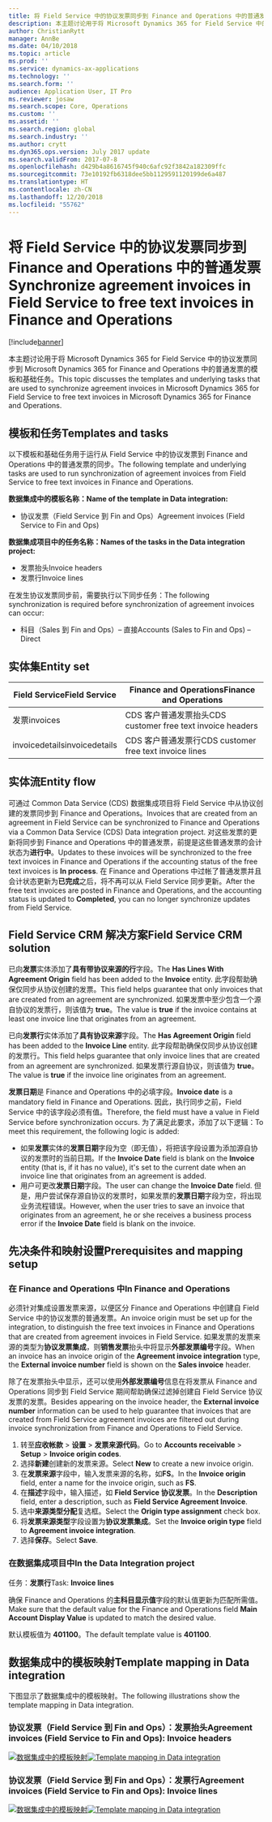 ```yaml
---
title: 将 Field Service 中的协议发票同步到 Finance and Operations 中的普通发票
description: 本主题讨论用于将 Microsoft Dynamics 365 for Field Service 中的协议发票同步到 Microsoft Dynamics 365 for Finance and Operations 中的普通发票的模板和基础任务。
author: ChristianRytt
manager: AnnBe
ms.date: 04/10/2018
ms.topic: article
ms.prod: ''
ms.service: dynamics-ax-applications
ms.technology: ''
ms.search.form: ''
audience: Application User, IT Pro
ms.reviewer: josaw
ms.search.scope: Core, Operations
ms.custom: ''
ms.assetid: ''
ms.search.region: global
ms.search.industry: ''
ms.author: crytt
ms.dyn365.ops.version: July 2017 update
ms.search.validFrom: 2017-07-8
ms.openlocfilehash: d429b4a8616745f940c6afc92f3842a182309ffc
ms.sourcegitcommit: 73e10192fb6318dee5bb1129591120199de6a487
ms.translationtype: HT
ms.contentlocale: zh-CN
ms.lasthandoff: 12/20/2018
ms.locfileid: "55762"
---
```

# <a name="synchronize-agreement-invoices-in-field-service-to-free-text-invoices-in-finance-and-operations"></a><span data-ttu-id="69050-103">将 Field Service 中的协议发票同步到 Finance and Operations 中的普通发票</span><span class="sxs-lookup"><span data-stu-id="69050-103">Synchronize agreement invoices in Field Service to free text invoices in Finance and Operations</span></span>

[!include[banner](../includes/banner.md)]

<span data-ttu-id="69050-104">本主题讨论用于将 Microsoft Dynamics 365 for Field Service 中的协议发票同步到 Microsoft Dynamics 365 for Finance and Operations 中的普通发票的模板和基础任务。</span><span class="sxs-lookup"><span data-stu-id="69050-104">This topic discusses the templates and underlying tasks that are used to synchronize agreement invoices in Microsoft Dynamics 365 for Field Service to free text invoices in Microsoft Dynamics 365 for Finance and Operations.</span></span>

## <a name="templates-and-tasks"></a><span data-ttu-id="69050-105">模板和任务</span><span class="sxs-lookup"><span data-stu-id="69050-105">Templates and tasks</span></span>

<span data-ttu-id="69050-106">以下模板和基础任务用于运行从 Field Service 中的协议发票到 Finance and Operations 中的普通发票的同步。</span><span class="sxs-lookup"><span data-stu-id="69050-106">The following template and underlying tasks are used to run synchronization of agreement invoices from Field Service to free text invoices in Finance and Operations.</span></span>

<span data-ttu-id="69050-107">**数据集成中的模板名称：**</span><span class="sxs-lookup"><span data-stu-id="69050-107">**Name of the template in Data integration:**</span></span>

- <span data-ttu-id="69050-108">协议发票（Field Service 到 Fin and Ops）</span><span class="sxs-lookup"><span data-stu-id="69050-108">Agreement invoices (Field Service to Fin and Ops)</span></span>

<span data-ttu-id="69050-109">**数据集成项目中的任务名称：**</span><span class="sxs-lookup"><span data-stu-id="69050-109">**Names of the tasks in the Data integration project:**</span></span>

- <span data-ttu-id="69050-110">发票抬头</span><span class="sxs-lookup"><span data-stu-id="69050-110">Invoice headers</span></span>
- <span data-ttu-id="69050-111">发票行</span><span class="sxs-lookup"><span data-stu-id="69050-111">Invoice lines</span></span>

<span data-ttu-id="69050-112">在发生协议发票同步前，需要执行以下同步任务：</span><span class="sxs-lookup"><span data-stu-id="69050-112">The following synchronization is required before synchronization of agreement invoices can occur:</span></span>

- <span data-ttu-id="69050-113">科目（Sales 到 Fin and Ops）– 直接</span><span class="sxs-lookup"><span data-stu-id="69050-113">Accounts (Sales to Fin and Ops) – Direct</span></span>

## <a name="entity-set"></a><span data-ttu-id="69050-114">实体集</span><span class="sxs-lookup"><span data-stu-id="69050-114">Entity set</span></span>

| <span data-ttu-id="69050-115">Field Service</span><span class="sxs-lookup"><span data-stu-id="69050-115">Field Service</span></span>  | <span data-ttu-id="69050-116">Finance and Operations</span><span class="sxs-lookup"><span data-stu-id="69050-116">Finance and Operations</span></span>                 |
|----------------|----------------------------------------|
| <span data-ttu-id="69050-117">发票</span><span class="sxs-lookup"><span data-stu-id="69050-117">invoices</span></span>       | <span data-ttu-id="69050-118">CDS 客户普通发票抬头</span><span class="sxs-lookup"><span data-stu-id="69050-118">CDS customer free text invoice headers</span></span> |
| <span data-ttu-id="69050-119">invoicedetails</span><span class="sxs-lookup"><span data-stu-id="69050-119">invoicedetails</span></span> | <span data-ttu-id="69050-120">CDS 客户普通发票行</span><span class="sxs-lookup"><span data-stu-id="69050-120">CDS customer free text invoice lines</span></span>   |

## <a name="entity-flow"></a><span data-ttu-id="69050-121">实体流</span><span class="sxs-lookup"><span data-stu-id="69050-121">Entity flow</span></span>

<span data-ttu-id="69050-122">可通过 Common Data Service (CDS) 数据集成项目将 Field Service 中从协议创建的发票同步到 Finance and Operations。</span><span class="sxs-lookup"><span data-stu-id="69050-122">Invoices that are created from an agreement in Field Service can be synchronized to Finance and Operations via a Common Data Service (CDS) Data integration project.</span></span> <span data-ttu-id="69050-123">对这些发票的更新将同步到 Finance and Operations 中的普通发票，前提是这些普通发票的会计状态为**进行中**。</span><span class="sxs-lookup"><span data-stu-id="69050-123">Updates to these invoices will be synchronized to the free text invoices in Finance and Operations if the accounting status of the free text invoices is **In process**.</span></span> <span data-ttu-id="69050-124">在 Finance and Operations 中过帐了普通发票并且会计状态更新为**已完成**之后，将不再可以从 Field Service 同步更新。</span><span class="sxs-lookup"><span data-stu-id="69050-124">After the free text invoices are posted in Finance and Operations, and the accounting status is updated to **Completed**, you can no longer synchronize updates from Field Service.</span></span>

## <a name="field-service-crm-solution"></a><span data-ttu-id="69050-125">Field Service CRM 解决方案</span><span class="sxs-lookup"><span data-stu-id="69050-125">Field Service CRM solution</span></span>

<span data-ttu-id="69050-126">已向**发票**实体添加了**具有带协议来源的行**字段。</span><span class="sxs-lookup"><span data-stu-id="69050-126">The **Has Lines With Agreement Origin** field has been added to the **Invoice** entity.</span></span> <span data-ttu-id="69050-127">此字段帮助确保仅同步从协议创建的发票。</span><span class="sxs-lookup"><span data-stu-id="69050-127">This field helps guarantee that only invoices that are created from an agreement are synchronized.</span></span> <span data-ttu-id="69050-128">如果发票中至少包含一个源自协议的发票行，则该值为 **true**。</span><span class="sxs-lookup"><span data-stu-id="69050-128">The value is **true** if the invoice contains at least one invoice line that originates from an agreement.</span></span>

<span data-ttu-id="69050-129">已向**发票行**实体添加了**具有协议来源**字段。</span><span class="sxs-lookup"><span data-stu-id="69050-129">The **Has Agreement Origin** field has been added to the **Invoice Line** entity.</span></span> <span data-ttu-id="69050-130">此字段帮助确保仅同步从协议创建的发票行。</span><span class="sxs-lookup"><span data-stu-id="69050-130">This field helps guarantee that only invoice lines that are created from an agreement are synchronized.</span></span> <span data-ttu-id="69050-131">如果发票行源自协议，则该值为 **true**。</span><span class="sxs-lookup"><span data-stu-id="69050-131">The value is **true** if the invoice line originates from an agreement.</span></span>

<span data-ttu-id="69050-132">**发票日期**是 Finance and Operations 中的必填字段。</span><span class="sxs-lookup"><span data-stu-id="69050-132">**Invoice date** is a mandatory field in Finance and Operations.</span></span> <span data-ttu-id="69050-133">因此，执行同步之前，Field Service 中的该字段必须有值。</span><span class="sxs-lookup"><span data-stu-id="69050-133">Therefore, the field must have a value in Field Service before synchronization occurs.</span></span> <span data-ttu-id="69050-134">为了满足此要求，添加了以下逻辑：</span><span class="sxs-lookup"><span data-stu-id="69050-134">To meet this requirement, the following logic is added:</span></span>

- <span data-ttu-id="69050-135">如果**发票**实体的**发票日期**字段为空（即无值），将把该字段设置为添加源自协议的发票时的当前日期。</span><span class="sxs-lookup"><span data-stu-id="69050-135">If the **Invoice Date** field is blank on the **Invoice** entity (that is, if it has no value), it's set to the current date when an invoice line that originates from an agreement is added.</span></span>
- <span data-ttu-id="69050-136">用户可更改**发票日期**字段。</span><span class="sxs-lookup"><span data-stu-id="69050-136">The user can change the **Invoice Date** field.</span></span> <span data-ttu-id="69050-137">但是，用户尝试保存源自协议的发票时，如果发票的**发票日期**字段为空，将出现业务流程错误。</span><span class="sxs-lookup"><span data-stu-id="69050-137">However, when the user tries to save an invoice that originates from an agreement, he or she receives a business process error if the **Invoice Date** field is blank on the invoice.</span></span>

## <a name="prerequisites-and-mapping-setup"></a><span data-ttu-id="69050-138">先决条件和映射设置</span><span class="sxs-lookup"><span data-stu-id="69050-138">Prerequisites and mapping setup</span></span>

### <a name="in-finance-and-operations"></a><span data-ttu-id="69050-139">在 Finance and Operations 中</span><span class="sxs-lookup"><span data-stu-id="69050-139">In Finance and Operations</span></span>

<span data-ttu-id="69050-140">必须针对集成设置发票来源，以便区分 Finance and Operations 中创建自 Field Service 中的协议发票的普通发票。</span><span class="sxs-lookup"><span data-stu-id="69050-140">An invoice origin must be set up for the integration, to distinguish the free text invoices in Finance and Operations that are created from agreement invoices in Field Service.</span></span> <span data-ttu-id="69050-141">如果发票的发票来源的类型为**协议发票集成**，则**销售发票**抬头中将显示**外部发票编号**字段。</span><span class="sxs-lookup"><span data-stu-id="69050-141">When an invoice has an invoice origin of the **Agreement invoice integration** type, the **External invoice number** field is shown on the **Sales invoice** header.</span></span>

<span data-ttu-id="69050-142">除了在发票抬头中显示，还可以使用**外部发票编号**信息在将发票从 Finance and Operations 同步到 Field Service 期间帮助确保过滤掉创建自 Field Service 协议发票的发票。</span><span class="sxs-lookup"><span data-stu-id="69050-142">Besides appearing on the invoice header, the **External invoice number** information can be used to help guarantee that invoices that are created from Field Service agreement invoices are filtered out during invoice synchronization from Finance and Operations to Field Service.</span></span>

1. <span data-ttu-id="69050-143">转至**应收帐款** \> **设置** \> **发票来源代码**。</span><span class="sxs-lookup"><span data-stu-id="69050-143">Go to **Accounts receivable** \> **Setup** \> **Invoice origin codes**.</span></span>
2. <span data-ttu-id="69050-144">选择**新建**创建新的发票来源。</span><span class="sxs-lookup"><span data-stu-id="69050-144">Select **New** to create a new invoice origin.</span></span>
3. <span data-ttu-id="69050-145">在**发票来源**字段中，输入发票来源的名称，如**FS**。</span><span class="sxs-lookup"><span data-stu-id="69050-145">In the **Invoice origin** field, enter a name for the invoice origin, such as **FS**.</span></span>
4. <span data-ttu-id="69050-146">在**描述**字段中，输入描述，如 **Field Service 协议发票**。</span><span class="sxs-lookup"><span data-stu-id="69050-146">In the **Description** field, enter a description, such as **Field Service Agreement Invoice**.</span></span>
5. <span data-ttu-id="69050-147">选中**来源类型分配**复选框。</span><span class="sxs-lookup"><span data-stu-id="69050-147">Select the **Origin type assignment** check box.</span></span>
6. <span data-ttu-id="69050-148">将**发票来源类型**字段设置为**协议发票集成**。</span><span class="sxs-lookup"><span data-stu-id="69050-148">Set the **Invoice origin type** field to **Agreement invoice integration**.</span></span>
7. <span data-ttu-id="69050-149">选择**保存**。</span><span class="sxs-lookup"><span data-stu-id="69050-149">Select **Save**.</span></span>

### <a name="in-the-data-integration-project"></a><span data-ttu-id="69050-150">在数据集成项目中</span><span class="sxs-lookup"><span data-stu-id="69050-150">In the Data Integration project</span></span>

<span data-ttu-id="69050-151">任务：**发票行**</span><span class="sxs-lookup"><span data-stu-id="69050-151">Task: **Invoice lines**</span></span>  

<span data-ttu-id="69050-152">确保 Finance and Operations 的**主科目显示值**字段的默认值更新为匹配所需值。</span><span class="sxs-lookup"><span data-stu-id="69050-152">Make sure that the default value for the Finance and Operations field **Main Account Display Value** is updated to match the desired value.</span></span>

<span data-ttu-id="69050-153">默认模板值为 **401100**。</span><span class="sxs-lookup"><span data-stu-id="69050-153">The default template value is **401100**.</span></span>

## <a name="template-mapping-in-data-integration"></a><span data-ttu-id="69050-154">数据集成中的模板映射</span><span class="sxs-lookup"><span data-stu-id="69050-154">Template mapping in Data integration</span></span>

<span data-ttu-id="69050-155">下图显示了数据集成中的模板映射。</span><span class="sxs-lookup"><span data-stu-id="69050-155">The following illustrations show the template mapping in Data integration.</span></span>

### <a name="agreement-invoices-field-service-to-fin-and-ops-invoice-headers"></a><span data-ttu-id="69050-156">协议发票（Field Service 到 Fin and Ops）：发票抬头</span><span class="sxs-lookup"><span data-stu-id="69050-156">Agreement invoices (Field Service to Fin and Ops): Invoice headers</span></span>

<span data-ttu-id="69050-157">[![数据集成中的模板映射](./media/FSFreeTextInvoice1.png)](./media/FSFreeTextInvoice1.png)</span><span class="sxs-lookup"><span data-stu-id="69050-157">[![Template mapping in Data integration](./media/FSFreeTextInvoice1.png)](./media/FSFreeTextInvoice1.png)</span></span>

### <a name="agreement-invoices-field-service-to-fin-and-ops-invoice-lines"></a><span data-ttu-id="69050-158">协议发票（Field Service 到 Fin and Ops）：发票行</span><span class="sxs-lookup"><span data-stu-id="69050-158">Agreement invoices (Field Service to Fin and Ops): Invoice lines</span></span>

<span data-ttu-id="69050-159">[![数据集成中的模板映射](./media/FSFreeTextInvoice2.png)](./media/FSFreeTextInvoice2.png)</span><span class="sxs-lookup"><span data-stu-id="69050-159">[![Template mapping in Data integration](./media/FSFreeTextInvoice2.png)](./media/FSFreeTextInvoice2.png)</span></span>
